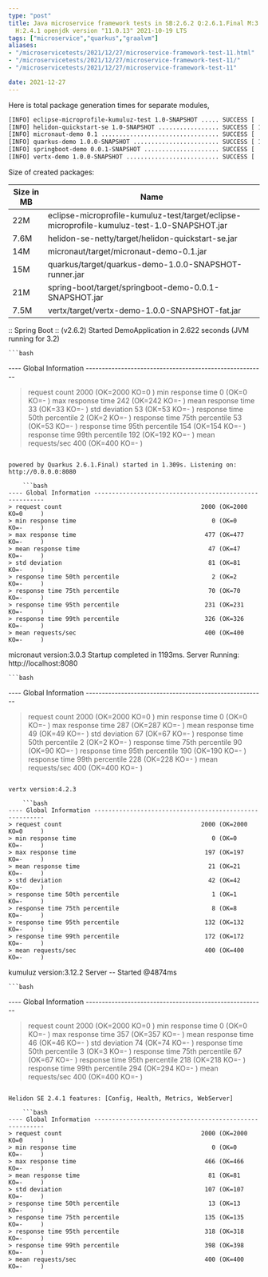 ```yaml
---
type: "post"
title: Java microservice framework tests in SB:2.6.2 Q:2.6.1.Final M:3.2.3 V:4.2.3
  H:2.4.1 openjdk version "11.0.13" 2021-10-19 LTS
tags: ["microservice","quarkus","graalvm"]
aliases:
- "/microservicetests/2021/12/27/microservice-framework-test-11.html"
- "/microservicetests/2021/12/27/microservice-framework-test-11/"
- "/microservicetests/2021/12/27/microservice-framework-test-11"

date: 2021-12-27
---
```

 
Here is total package generation times for separate modules,
```bash
[INFO] eclipse-microprofile-kumuluz-test 1.0-SNAPSHOT ..... SUCCESS [  5.754 s]
[INFO] helidon-quickstart-se 1.0-SNAPSHOT ................. SUCCESS [ 12.144 s]
[INFO] micronaut-demo 0.1 ................................. SUCCESS [  8.871 s]
[INFO] quarkus-demo 1.0.0-SNAPSHOT ........................ SUCCESS [ 19.677 s]
[INFO] springboot-demo 0.0.1-SNAPSHOT ..................... SUCCESS [  0.573 s]
[INFO] vertx-demo 1.0.0-SNAPSHOT .......................... SUCCESS [  4.717 s]
```
Size of created packages:

| Size in MB |  Name |
|------------|-------|
| 22M | eclipse-microprofile-kumuluz-test/target/eclipse-microprofile-kumuluz-test-1.0-SNAPSHOT.jar |
| 7.6M | helidon-se-netty/target/helidon-quickstart-se.jar |
| 14M | micronaut/target/micronaut-demo-0.1.jar |
| 15M | quarkus/target/quarkus-demo-1.0.0-SNAPSHOT-runner.jar |
| 21M | spring-boot/target/springboot-demo-0.0.1-SNAPSHOT.jar |
| 7.5M | vertx/target/vertx-demo-1.0.0-SNAPSHOT-fat.jar |


:: Spring Boot :: (v2.6.2) Started DemoApplication in 2.622 seconds (JVM running for 3.2)

    ```bash
---- Global Information --------------------------------------------------------
> request count                                       2000 (OK=2000   KO=0     )
> min response time                                      0 (OK=0      KO=-     )
> max response time                                    242 (OK=242    KO=-     )
> mean response time                                    33 (OK=33     KO=-     )
> std deviation                                         53 (OK=53     KO=-     )
> response time 50th percentile                          2 (OK=2      KO=-     )
> response time 75th percentile                         53 (OK=53     KO=-     )
> response time 95th percentile                        154 (OK=154    KO=-     )
> response time 99th percentile                        192 (OK=192    KO=-     )
> mean requests/sec                                    400 (OK=400    KO=-     )
```

powered by Quarkus 2.6.1.Final) started in 1.309s. Listening on: http://0.0.0.0:8080

    ```bash
---- Global Information --------------------------------------------------------
> request count                                       2000 (OK=2000   KO=0     )
> min response time                                      0 (OK=0      KO=-     )
> max response time                                    477 (OK=477    KO=-     )
> mean response time                                    47 (OK=47     KO=-     )
> std deviation                                         81 (OK=81     KO=-     )
> response time 50th percentile                          2 (OK=2      KO=-     )
> response time 75th percentile                         70 (OK=70     KO=-     )
> response time 95th percentile                        231 (OK=231    KO=-     )
> response time 99th percentile                        326 (OK=326    KO=-     )
> mean requests/sec                                    400 (OK=400    KO=-     )
```

micronaut version:3.0.3 Startup completed in 1193ms. Server Running: http://localhost:8080

    ```bash
---- Global Information --------------------------------------------------------
> request count                                       2000 (OK=2000   KO=0     )
> min response time                                      0 (OK=0      KO=-     )
> max response time                                    287 (OK=287    KO=-     )
> mean response time                                    49 (OK=49     KO=-     )
> std deviation                                         67 (OK=67     KO=-     )
> response time 50th percentile                          2 (OK=2      KO=-     )
> response time 75th percentile                         90 (OK=90     KO=-     )
> response time 95th percentile                        190 (OK=190    KO=-     )
> response time 99th percentile                        228 (OK=228    KO=-     )
> mean requests/sec                                    400 (OK=400    KO=-     )
```

vertx version:4.2.3

    ```bash
---- Global Information --------------------------------------------------------
> request count                                       2000 (OK=2000   KO=0     )
> min response time                                      0 (OK=0      KO=-     )
> max response time                                    197 (OK=197    KO=-     )
> mean response time                                    21 (OK=21     KO=-     )
> std deviation                                         42 (OK=42     KO=-     )
> response time 50th percentile                          1 (OK=1      KO=-     )
> response time 75th percentile                          8 (OK=8      KO=-     )
> response time 95th percentile                        132 (OK=132    KO=-     )
> response time 99th percentile                        172 (OK=172    KO=-     )
> mean requests/sec                                    400 (OK=400    KO=-     )
```

kumuluz version:3.12.2 Server -- Started @4874ms

    ```bash
---- Global Information --------------------------------------------------------
> request count                                       2000 (OK=2000   KO=0     )
> min response time                                      0 (OK=0      KO=-     )
> max response time                                    357 (OK=357    KO=-     )
> mean response time                                    46 (OK=46     KO=-     )
> std deviation                                         74 (OK=74     KO=-     )
> response time 50th percentile                          3 (OK=3      KO=-     )
> response time 75th percentile                         67 (OK=67     KO=-     )
> response time 95th percentile                        218 (OK=218    KO=-     )
> response time 99th percentile                        294 (OK=294    KO=-     )
> mean requests/sec                                    400 (OK=400    KO=-     )
```

Helidon SE 2.4.1 features: [Config, Health, Metrics, WebServer]

    ```bash
---- Global Information --------------------------------------------------------
> request count                                       2000 (OK=2000   KO=0     )
> min response time                                      0 (OK=0      KO=-     )
> max response time                                    466 (OK=466    KO=-     )
> mean response time                                    81 (OK=81     KO=-     )
> std deviation                                        107 (OK=107    KO=-     )
> response time 50th percentile                         13 (OK=13     KO=-     )
> response time 75th percentile                        135 (OK=135    KO=-     )
> response time 95th percentile                        318 (OK=318    KO=-     )
> response time 99th percentile                        398 (OK=398    KO=-     )
> mean requests/sec                                    400 (OK=400    KO=-     )
```
